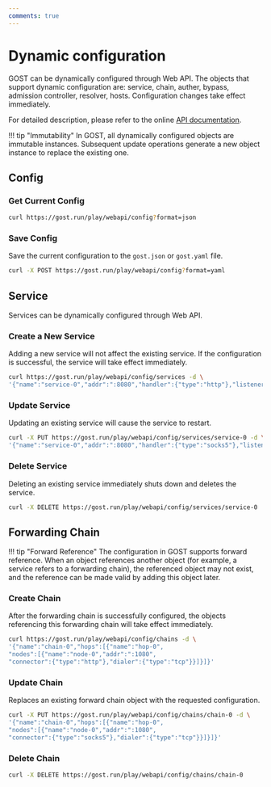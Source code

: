 ```yaml
---
comments: true
---
```


# Dynamic configuration

GOST can be dynamically configured through Web API. The objects that support dynamic configuration are: service, chain, auther, bypass, admission controller, resolver, hosts. Configuration changes take effect immediately.

For detailed description, please refer to the online [API documentation](https://api.gost.run/swagger-ui/?url=/docs/swagger.yaml).

!!! tip "Immutability"
    In GOST, all dynamically configured objects are immutable instances. Subsequent update operations generate a new object instance to replace the existing one.

## Config

### Get Current Config

```bash
curl https://gost.run/play/webapi/config?format=json
```

### Save Config

Save the current configuration to the `gost.json` or `gost.yaml` file.

```bash
curl -X POST https://gost.run/play/webapi/config?format=yaml
```

## Service

Services can be dynamically configured through Web API.

### Create a New Service

Adding a new service will not affect the existing service. If the configuration is successful, the service will take effect immediately.

```bash
curl https://gost.run/play/webapi/config/services -d \
'{"name":"service-0","addr":":8080","handler":{"type":"http"},"listener":{"type":"tcp"}}'
```

### Update Service

Updating an existing service will cause the service to restart.

```bash
curl -X PUT https://gost.run/play/webapi/config/services/service-0 -d \
'{"name":"service-0","addr":":8080","handler":{"type":"socks5"},"listener":{"type":"tcp"}}'
```

### Delete Service

Deleting an existing service immediately shuts down and deletes the service.

```bash
curl -X DELETE https://gost.run/play/webapi/config/services/service-0 
```

## Forwarding Chain

!!! tip "Forward Reference"
    The configuration in GOST supports forward reference. When an object references another object (for example, a service refers to a forwarding chain), the referenced object may not exist, and the reference can be made valid by adding this object later.

### Create Chain

After the forwarding chain is successfully configured, the objects referencing this forwarding chain will take effect immediately.

```bash
curl https://gost.run/play/webapi/config/chains -d \
'{"name":"chain-0","hops":[{"name":"hop-0", 
"nodes":[{"name":"node-0","addr":":1080", 
"connector":{"type":"http"},"dialer":{"type":"tcp"}}]}]}'
```

### Update Chain

Replaces an existing forward chain object with the requested configuration.

```bash
curl -X PUT https://gost.run/play/webapi/config/chains/chain-0 -d \
'{"name":"chain-0","hops":[{"name":"hop-0", 
"nodes":[{"name":"node-0","addr":":1080", 
"connector":{"type":"socks5"},"dialer":{"type":"tcp"}}]}]}'
```

### Delete Chain

```bash
curl -X DELETE https://gost.run/play/webapi/config/chains/chain-0 
```
